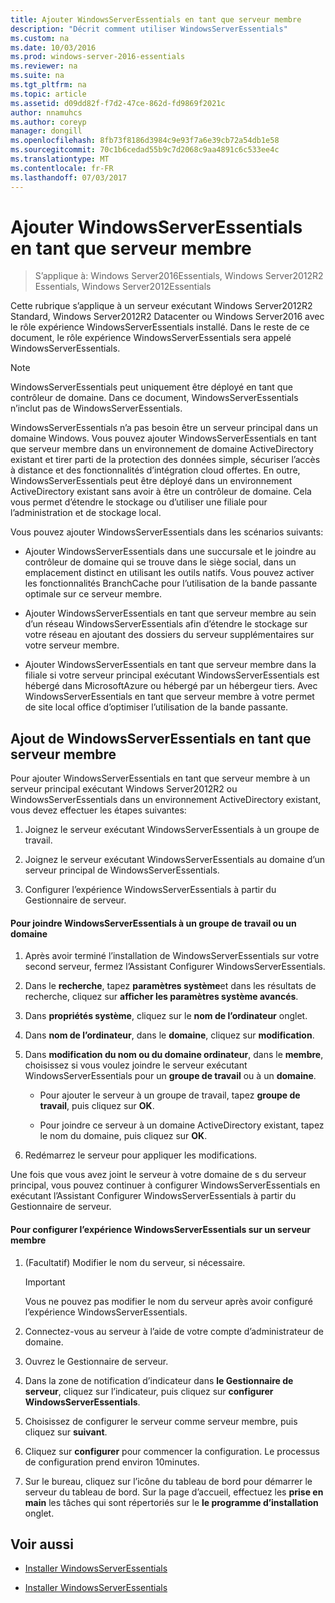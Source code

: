 ```yaml
---
title: Ajouter WindowsServerEssentials en tant que serveur membre
description: "Décrit comment utiliser WindowsServerEssentials"
ms.custom: na
ms.date: 10/03/2016
ms.prod: windows-server-2016-essentials
ms.reviewer: na
ms.suite: na
ms.tgt_pltfrm: na
ms.topic: article
ms.assetid: d09dd82f-f7d2-47ce-862d-fd9869f2021c
author: nnamuhcs
ms.author: coreyp
manager: dongill
ms.openlocfilehash: 8fb73f8186d3984c9e93f7a6e39cb72a54db1e58
ms.sourcegitcommit: 70c1b6cedad55b9c7d2068c9aa4891c6c533ee4c
ms.translationtype: MT
ms.contentlocale: fr-FR
ms.lasthandoff: 07/03/2017
---
```

# <a name="add-windows-server-essentials-as-a-member-server"></a>Ajouter WindowsServerEssentials en tant que serveur membre

>S’applique à: Windows Server2016Essentials, Windows Server2012R2 Essentials, Windows Server2012Essentials

Cette rubrique s’applique à un serveur exécutant Windows Server2012R2 Standard, Windows Server2012R2 Datacenter ou Windows Server2016 avec le rôle expérience WindowsServerEssentials installé. Dans le reste de ce document, le rôle expérience WindowsServerEssentials sera appelé WindowsServerEssentials.  
  
> [!NOTE]
>   WindowsServerEssentials peut uniquement être déployé en tant que contrôleur de domaine. Dans ce document, WindowsServerEssentials n’inclut pas de WindowsServerEssentials.  
  
 WindowsServerEssentials n’a pas besoin être un serveur principal dans un domaine Windows. Vous pouvez ajouter WindowsServerEssentials en tant que serveur membre dans un environnement de domaine ActiveDirectory existant et tirer parti de la protection des données simple, sécuriser l’accès à distance et des fonctionnalités d’intégration cloud offertes. En outre, WindowsServerEssentials peut être déployé dans un environnement ActiveDirectory existant sans avoir à être un contrôleur de domaine. Cela vous permet d’étendre le stockage ou d’utiliser une filiale pour l’administration et de stockage local.  
  
 Vous pouvez ajouter WindowsServerEssentials dans les scénarios suivants:  
  
-   Ajouter WindowsServerEssentials dans une succursale et le joindre au contrôleur de domaine qui se trouve dans le siège social, dans un emplacement distinct en utilisant les outils natifs. Vous pouvez activer les fonctionnalités BranchCache pour l’utilisation de la bande passante optimale sur ce serveur membre.  
  
-   Ajouter WindowsServerEssentials en tant que serveur membre au sein d’un réseau WindowsServerEssentials afin d’étendre le stockage sur votre réseau en ajoutant des dossiers du serveur supplémentaires sur votre serveur membre.  
  
-   Ajouter WindowsServerEssentials en tant que serveur membre dans la filiale si votre serveur principal exécutant WindowsServerEssentials est hébergé dans MicrosoftAzure ou hébergé par un hébergeur tiers. Avec WindowsServerEssentials en tant que serveur membre à votre permet de site local office d’optimiser l’utilisation de la bande passante.  
  
## <a name="adding-windows-server-essentials-as-a-member-server"></a>Ajout de WindowsServerEssentials en tant que serveur membre  
 Pour ajouter WindowsServerEssentials en tant que serveur membre à un serveur principal exécutant Windows Server2012R2 ou WindowsServerEssentials dans un environnement ActiveDirectory existant, vous devez effectuer les étapes suivantes:  
  
1.  Joignez le serveur exécutant WindowsServerEssentials à un groupe de travail.  
  
2.  Joignez le serveur exécutant WindowsServerEssentials au domaine d’un serveur principal de WindowsServerEssentials.  
  
3.  Configurer l’expérience WindowsServerEssentials à partir du Gestionnaire de serveur.  
  
#### <a name="to-join-windows-server-essentials-to-a-workgroup-or-domain"></a>Pour joindre WindowsServerEssentials à un groupe de travail ou un domaine  
  
1.  Après avoir terminé l’installation de WindowsServerEssentials sur votre second serveur, fermez l’Assistant Configurer WindowsServerEssentials.  
  
2.  Dans le **recherche**, tapez **paramètres système**et dans les résultats de recherche, cliquez sur **afficher les paramètres système avancés**.  
  
3.  Dans **propriétés système**, cliquez sur le **nom de l’ordinateur** onglet.  
  
4.  Dans **nom de l’ordinateur**, dans le **domaine**, cliquez sur **modification**.  
  
5.  Dans **modification du nom ou du domaine ordinateur**, dans le **membre**, choisissez si vous voulez joindre le serveur exécutant WindowsServerEssentials pour un **groupe de travail** ou à un **domaine**.  
  
    -   Pour ajouter le serveur à un groupe de travail, tapez **groupe de travail**, puis cliquez sur **OK**.  
  
    -   Pour joindre ce serveur à un domaine ActiveDirectory existant, tapez le nom du domaine, puis cliquez sur **OK**.  
  
6.  Redémarrez le serveur pour appliquer les modifications.  
  
 Une fois que vous avez joint le serveur à votre domaine de s du serveur principal, vous pouvez continuer à configurer WindowsServerEssentials en exécutant l’Assistant Configurer WindowsServerEssentials à partir du Gestionnaire de serveur.  
  
#### <a name="to-configure-windows-server-essentials-experience-on-a-member-server"></a>Pour configurer l’expérience WindowsServerEssentials sur un serveur membre  
  
1.  (Facultatif) Modifier le nom du serveur, si nécessaire.  
  
    > [!IMPORTANT]
    >  Vous ne pouvez pas modifier le nom du serveur après avoir configuré l’expérience WindowsServerEssentials.  
  
2.  Connectez-vous au serveur à l’aide de votre compte d’administrateur de domaine.  
  
3.  Ouvrez le Gestionnaire de serveur.  
  
4.  Dans la zone de notification d’indicateur dans **le Gestionnaire de serveur**, cliquez sur l’indicateur, puis cliquez sur **configurer WindowsServerEssentials**.  
  
5.  Choisissez de configurer le serveur comme serveur membre, puis cliquez sur **suivant**.  
  
6.  Cliquez sur **configurer** pour commencer la configuration. Le processus de configuration prend environ 10minutes.  
  
7.  Sur le bureau, cliquez sur l’icône du tableau de bord pour démarrer le serveur du tableau de bord. Sur la page d’accueil, effectuez les **prise en main** les tâches qui sont répertoriés sur le **le programme d’installation** onglet.  
  
## <a name="see-also"></a>Voir aussi  
  

-   [Installer WindowsServerEssentials](Install-Windows-Server-Essentials.md)

-   [Installer WindowsServerEssentials](../install/Install-Windows-Server-Essentials.md)

